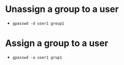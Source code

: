 # Unassign a group to a user
- `gpasswd -d user1 group1`

# Assign a group to a user
- `gpasswd -a user1 grup1`
